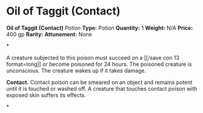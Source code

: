# Oil of Taggit (Contact)

**Oil of Taggit (Contact)**
_Potion_
**Type:** Potion
**Quantity:** 1
**Weight:** N/A
**Price:** 400 gp
**Rarity:** 
**Attunement:** None

*<p>A creature subjected to this poison must succeed on a [[/save con 13 format=long]] or become poisoned for 24 hours. The poisoned creature is unconscious. The creature wakes up if it takes damage.

**Contact.** Contact poison can be smeared on an object and remains potent until it is touched or washed off. A creature that touches contact poison with exposed skin suffers its effects.</p>*